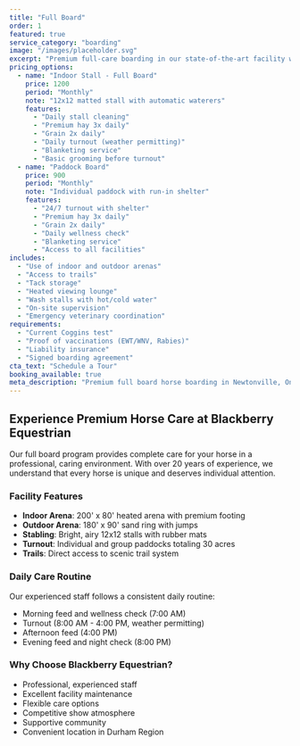 ```yaml
---
title: "Full Board"
order: 1
featured: true
service_category: "boarding"
image: "/images/placeholder.svg"
excerpt: "Premium full-care boarding in our state-of-the-art facility with indoor and outdoor arenas, daily turnout, and professional care."
pricing_options:
  - name: "Indoor Stall - Full Board"
    price: 1200
    period: "Monthly"
    note: "12x12 matted stall with automatic waterers"
    features:
      - "Daily stall cleaning"
      - "Premium hay 3x daily"
      - "Grain 2x daily"
      - "Daily turnout (weather permitting)"
      - "Blanketing service"
      - "Basic grooming before turnout"
  - name: "Paddock Board"
    price: 900
    period: "Monthly"
    note: "Individual paddock with run-in shelter"
    features:
      - "24/7 turnout with shelter"
      - "Premium hay 3x daily"
      - "Grain 2x daily"
      - "Daily wellness check"
      - "Blanketing service"
      - "Access to all facilities"
includes:
  - "Use of indoor and outdoor arenas"
  - "Access to trails"
  - "Tack storage"
  - "Heated viewing lounge"
  - "Wash stalls with hot/cold water"
  - "On-site supervision"
  - "Emergency veterinary coordination"
requirements:
  - "Current Coggins test"
  - "Proof of vaccinations (EWT/WNV, Rabies)"
  - "Liability insurance"
  - "Signed boarding agreement"
cta_text: "Schedule a Tour"
booking_available: true
meta_description: "Premium full board horse boarding in Newtonville, Ontario. Indoor arena, daily turnout, professional care. Starting at $900/month."
---
```


## Experience Premium Horse Care at Blackberry Equestrian

Our full board program provides complete care for your horse in a professional, caring environment. With over 20 years of experience, we understand that every horse is unique and deserves individual attention.

### Facility Features

- **Indoor Arena**: 200' x 80' heated arena with premium footing
- **Outdoor Arena**: 180' x 90' sand ring with jumps
- **Stabling**: Bright, airy 12x12 stalls with rubber mats
- **Turnout**: Individual and group paddocks totaling 30 acres
- **Trails**: Direct access to scenic trail system

### Daily Care Routine

Our experienced staff follows a consistent daily routine:
- Morning feed and wellness check (7:00 AM)
- Turnout (8:00 AM - 4:00 PM, weather permitting)
- Afternoon feed (4:00 PM)
- Evening feed and night check (8:00 PM)

### Why Choose Blackberry Equestrian?

- Professional, experienced staff
- Excellent facility maintenance
- Flexible care options
- Competitive show atmosphere
- Supportive community
- Convenient location in Durham Region
